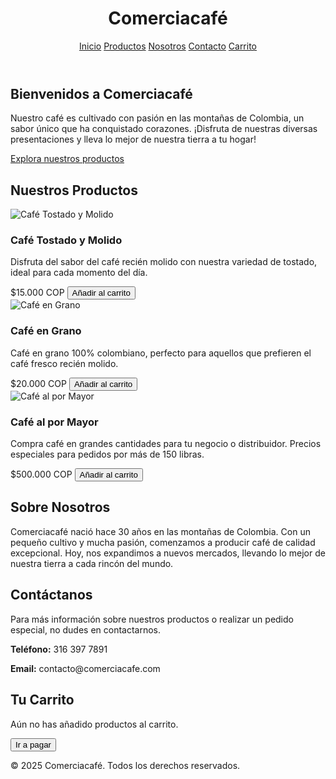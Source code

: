 <!DOCTYPE html>
<html lang="es">
<head>
  <meta charset="UTF-8">
  <meta name="viewport" content="width=device-width, initial-scale=1.0">
  <title>Comerciacafé</title>
  <script src="https://cdn.tailwindcss.com"></script>
</head>
<body class="bg-white text-gray-800">
  <!-- Navegación -->
  <header class="bg-[#5C4033] p-4 text-white flex justify-between items-center">
    <h1 class="text-2xl font-bold">Comerciacafé</h1>
    <nav class="space-x-4">
      <a href="#inicio" class="hover:underline">Inicio</a>
      <a href="#productos" class="hover:underline">Productos</a>
      <a href="#nosotros" class="hover:underline">Nosotros</a>
      <a href="#contacto" class="hover:underline">Contacto</a>
      <a href="#carrito" class="hover:underline">Carrito</a>
    </nav>
  </header>

  <!-- Sección de Inicio -->
  <section id="inicio" class="p-8 bg-gray-100 text-center">
    <h2 class="text-3xl font-bold mb-4">Bienvenidos a Comerciacafé</h2>
    <p class="text-lg mb-4">Nuestro café es cultivado con pasión en las montañas de Colombia, un sabor único que ha conquistado corazones. ¡Disfruta de nuestras diversas presentaciones y lleva lo mejor de nuestra tierra a tu hogar!</p>
    <a href="#productos" class="bg-[#5C4033] text-white py-2 px-4 rounded hover:bg-[#4b3321] transition duration-300">Explora nuestros productos</a>
  </section>

  <!-- Sección de Productos -->
  <section id="productos" class="p-8">
    <h2 class="text-3xl font-bold mb-6 text-center">Nuestros Productos</h2>
    <div class="grid grid-cols-1 sm:grid-cols-2 md:grid-cols-3 gap-6">
      <!-- Producto 1 -->
      <div class="bg-white p-4 shadow-lg rounded-lg">
        <img src="https://via.placeholder.com/200" alt="Café Tostado y Molido" class="w-full h-32 object-cover rounded-lg mb-4">
        <h3 class="font-semibold text-lg">Café Tostado y Molido</h3>
        <p class="text-gray-600">Disfruta del sabor del café recién molido con nuestra variedad de tostado, ideal para cada momento del día.</p>
        <span class="font-bold mt-2">$15.000 COP</span>
        <button class="bg-[#5C4033] text-white py-2 px-4 rounded mt-2 hover:bg-[#4b3321] transition duration-300" onclick="addToCart('Café Tostado y Molido', 15000)">Añadir al carrito</button>
      </div>
      <!-- Producto 2 -->
      <div class="bg-white p-4 shadow-lg rounded-lg">
        <img src="https://via.placeholder.com/200" alt="Café en Grano" class="w-full h-32 object-cover rounded-lg mb-4">
        <h3 class="font-semibold text-lg">Café en Grano</h3>
        <p class="text-gray-600">Café en grano 100% colombiano, perfecto para aquellos que prefieren el café fresco recién molido.</p>
        <span class="font-bold mt-2">$20.000 COP</span>
        <button class="bg-[#5C4033] text-white py-2 px-4 rounded mt-2 hover:bg-[#4b3321] transition duration-300" onclick="addToCart('Café en Grano', 20000)">Añadir al carrito</button>
      </div>
      <!-- Producto 3 -->
      <div class="bg-white p-4 shadow-lg rounded-lg">
        <img src="https://via.placeholder.com/200" alt="Café al por Mayor" class="w-full h-32 object-cover rounded-lg mb-4">
        <h3 class="font-semibold text-lg">Café al por Mayor</h3>
        <p class="text-gray-600">Compra café en grandes cantidades para tu negocio o distribuidor. Precios especiales para pedidos por más de 150 libras.</p>
        <span class="font-bold mt-2">$500.000 COP</span>
        <button class="bg-[#5C4033] text-white py-2 px-4 rounded mt-2 hover:bg-[#4b3321] transition duration-300" onclick="addToCart('Café al por Mayor', 500000)">Añadir al carrito</button>
      </div>
    </div>
  </section>

  <!-- Sección de Nosotros -->
  <section id="nosotros" class="p-8 bg-gray-100 text-center">
    <h2 class="text-3xl font-bold mb-4">Sobre Nosotros</h2>
    <p class="text-lg">Comerciacafé nació hace 30 años en las montañas de Colombia. Con un pequeño cultivo y mucha pasión, comenzamos a producir café de calidad excepcional. Hoy, nos expandimos a nuevos mercados, llevando lo mejor de nuestra tierra a cada rincón del mundo.</p>
  </section>

  <!-- Sección de Contacto -->
  <section id="contacto" class="p-8">
    <h2 class="text-3xl font-bold mb-6 text-center">Contáctanos</h2>
    <p class="text-lg text-center">Para más información sobre nuestros productos o realizar un pedido especial, no dudes en contactarnos.</p>
    <div class="text-center mt-4">
      <p><strong>Teléfono:</strong> 316 397 7891</p>
      <p><strong>Email:</strong> contacto@comerciacafe.com</p>
    </div>
  </section>

  <!-- Sección de Carrito -->
  <section id="carrito" class="p-8 bg-gray-100 text-center">
    <h2 class="text-3xl font-bold mb-4">Tu Carrito</h2>
    <div id="cart-items" class="mb-4">
      <p>Aún no has añadido productos al carrito.</p>
    </div>
    <button class="bg-[#5C4033] text-white py-2 px-4 rounded hover:bg-[#4b3321] transition duration-300">Ir a pagar</button>
  </section>

  <!-- Footer -->
  <footer class="bg-[#5C4033] text-center text-white p-4">
    <p>&copy; 2025 Comerciacafé. Todos los derechos reservados.</p>
  </footer>

  <script>
    let cart = [];

    function addToCart(productName, price) {
      cart.push({ productName, price });
      updateCartDisplay();
    }

    function updateCartDisplay() {
      const cartItems = document.getElementById('cart-items');
      if (cart.length > 0) {
        cartItems.innerHTML = '';
        cart.forEach(item => {
          const div = document.createElement('div');
          div.classList.add('mb-2');
          div.innerHTML = `${item.productName} - $${item.price}`;
          cartItems.appendChild(div);
        });
      } else {
        cartItems.innerHTML = 'Aún no has añadido productos al carrito.';
      }
    }
  </script>
</body>
</html>

